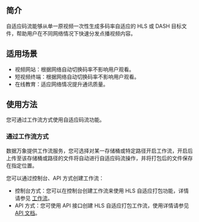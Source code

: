 ## 简介

自适应码流能够从单一原视频一次性生成多码率自适应的 HLS 或 DASH 目标文件，帮助用户在不同网络情况下快速分发点播视频内容。

## 适用场景

- 视频网站：根据网络自动切换码率不影响用户观看。
- 短视频终端：根据网络自动切换码率不影响用户观看。
- 在线教育：适应网络情况提升通讯质量。

## 使用方法

您可通过工作流方式使用自适应码流功能。

### 通过工作流方式

数据万象提供工作流服务，您可选择对某一存储桶或特定路径开启工作流，开启后上传至该存储桶或路径的文件将自动进行自适应码流操作，并将打包后的文件保存在指定位置。

您可以通过控制台、API 方式创建工作流：

- 控制台方式：您可以在控制台创建工作流来使用 HLS 自适应打包功能，详情请参见 [工作流](https://cloud.tencent.com/document/product/460/46488)。
- API 方式：您可使用 API 接口创建 HLS 自适应打包工作流，使用详情请参见 [API 文档](https://cloud.tencent.com/document/product/460/76856)。

